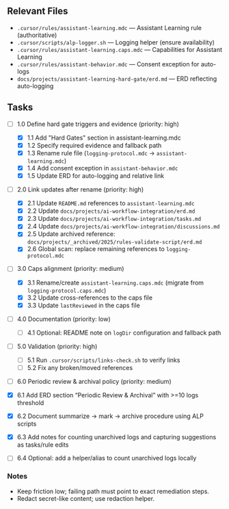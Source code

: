 ## Relevant Files

- `.cursor/rules/assistant-learning.mdc` — Assistant Learning rule (authoritative)
- `.cursor/scripts/alp-logger.sh` — Logging helper (ensure availability)
- `.cursor/rules/assistant-learning.caps.mdc` — Capabilities for Assistant Learning
- `.cursor/rules/assistant-behavior.mdc` — Consent exception for auto-logs
- `docs/projects/assistant-learning-hard-gate/erd.md` — ERD reflecting auto-logging

## Tasks

- [ ] 1.0 Define hard gate triggers and evidence (priority: high)

  - [x] 1.1 Add "Hard Gates" section in assistant-learning.mdc
  - [x] 1.2 Specify required evidence and fallback path
  - [x] 1.3 Rename rule file (`logging-protocol.mdc` → `assistant-learning.mdc`)
  - [x] 1.4 Add consent exception in `assistant-behavior.mdc`
  - [x] 1.5 Update ERD for auto-logging and relative link

- [ ] 2.0 Link updates after rename (priority: high)

  - [x] 2.1 Update `README.md` references to `assistant-learning.mdc`
  - [x] 2.2 Update `docs/projects/ai-workflow-integration/erd.md`
  - [x] 2.3 Update `docs/projects/ai-workflow-integration/tasks.md`
  - [x] 2.4 Update `docs/projects/ai-workflow-integration/discussions.md`
  - [x] 2.5 Update archived reference: `docs/projects/_archived/2025/rules-validate-script/erd.md`
  - [x] 2.6 Global scan: replace remaining references to `logging-protocol.mdc`

- [ ] 3.0 Caps alignment (priority: medium)

  - [x] 3.1 Rename/create `assistant-learning.caps.mdc` (migrate from `logging-protocol.caps.mdc`)
  - [x] 3.2 Update cross-references to the caps file
  - [x] 3.3 Update `lastReviewed` in the caps file

- [ ] 4.0 Documentation (priority: low)

  - [ ] 4.1 Optional: README note on `logDir` configuration and fallback path

- [ ] 5.0 Validation (priority: high)

  - [ ] 5.1 Run `.cursor/scripts/links-check.sh` to verify links
  - [ ] 5.2 Fix any broken/moved references

- [ ] 6.0 Periodic review & archival policy (priority: medium)

- [x] 6.1 Add ERD section “Periodic Review & Archival” with >=10 logs threshold
- [x] 6.2 Document summarize → mark → archive procedure using ALP scripts
- [x] 6.3 Add notes for counting unarchived logs and capturing suggestions as tasks/rule edits
- [ ] 6.4 Optional: add a helper/alias to count unarchived logs locally

### Notes

- Keep friction low; failing path must point to exact remediation steps.
- Redact secret-like content; use redaction helper.
